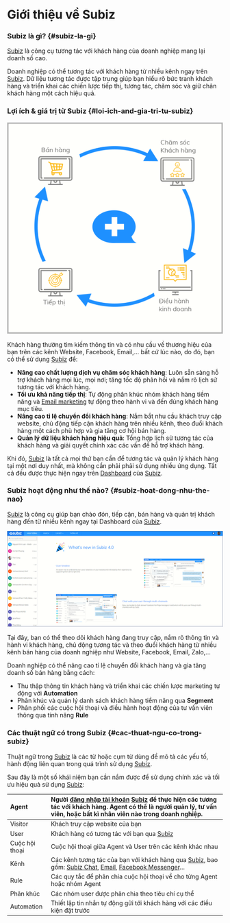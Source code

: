 # Giới thiệu về Subiz

### Subiz là gì? {#subiz-la-gi}

[Subiz](https://subiz.com/vi/) là công cụ tương tác với khách hàng của doanh nghiệp mang lại doanh số cao.

Doanh nghiệp có thể tương tác với khách hàng từ nhiều kênh ngay trên [Subiz](https://subiz.com/vi/). Dữ liệu tương tác được tập trung giúp bạn hiểu rõ bức tranh khách hàng và triển khai các chiến lược tiếp thị, tương tác, chăm sóc và giữ chân khách hàng một cách hiệu quả.

### Lợi ích & giá trị từ Subiz {#loi-ich-and-gia-tri-tu-subiz}

![Subiz h&#x1ED7; tr&#x1EE3; doanh nghi&#x1EC7;p ti&#x1EBF;p th&#x1ECB;, b&#xE1;n h&#xE0;ng, ch&#x103;m s&#xF3;c kh&#xE1;ch h&#xE0;ng v&#xE0; &#x111;i&#x1EC1;u h&#xE0;nh kinh doanh](.gitbook/assets/assets-2f-lcrbjdxgv2cwmzzedgk-2f-lcws5jkd4prfnsfzori-2f-lcwsflqzmf3jwfzspcl-2fscreenshot_6.png)

Khách hàng thường tìm kiếm thông tin và có nhu cầu về thương hiệu của bạn trên các kênh Website, Facebook, Email,... bất cứ lúc nào, do đó, bạn có thể sử dụng [Subiz](https://subiz.com/vi/) để:

* **Nâng cao chất lượng dịch vụ chăm sóc khách hàng**: Luôn sẵn sàng hỗ trợ khách hàng mọi lúc, mọi nơi; tăng tốc độ phản hồi và nắm rõ lịch sử tương tác với khách hàng.
* **Tối ưu khả năng tiếp thị**: Tự động phân khúc nhóm khách hàng tiềm năng và [Email marketing](https://subiz.com/vi/email.html%20) tự động theo hành vi và đến đúng khách hàng mục tiêu.
* **Nâng cao tỉ lệ chuyển đổi khách hàng**: Nắm bắt nhu cầu khách truy cập website, chủ động tiếp cận khách hàng trên nhiều kênh, theo đuổi khách hàng một cách phù hợp và gia tăng cơ hội bán hàng.
* **Quản lý dữ liệu khách hàng hiệu quả**: Tổng hợp lịch sử tương tác của khách hàng và giải quyết chính xác các vấn đề hỗ trợ khách hàng.

Khi đó, [Subiz](https://subiz.com/vi/) là tất cả mọi thứ bạn cần để tương tác và quản lý khách hàng tại một nơi duy nhất, mà không cần phải phải sử dụng nhiều ứng dụng. Tất cả đều được thực hiện ngay trên [Dashboard](https://app.subiz.com/) của [Subiz](https://subiz.com/vi/).

### Subiz hoạt động như thế nào? {#subiz-hoat-dong-nhu-the-nao}

[Subiz](https://subiz.com/vi/) là công cụ giúp bạn chào đón, tiếp cận, bán hàng và quản trị khách hàng đến từ nhiều kênh ngay tại Dashboard của [Subiz](https://subiz.com/vi/).

![Dashboard- B&#x1EA3;ng &#x111;i&#x1EC1;u khi&#x1EC3;n Subiz](.gitbook/assets/dashboard_subiz.png)

Tại đây, bạn có thể theo dõi khách hàng đang truy cập, nắm rõ thông tin và hành vi khách hàng, chủ động tương tác và theo đuổi khách hàng từ nhiều kênh bán hàng của doanh nghiệp như Website, Facebook, Email, Zalo,...

Doanh nghiệp có thể nâng cao tỉ lệ chuyển đổi khách hàng và gia tăng doanh số bán hàng bằng cách:

* Thu thập thông tin khách hàng và triển khai các chiến lược marketing tự động với **Automation**
* Phân khúc và quản lý danh sách khách hàng tiềm năng qua **Segment**
* Phân phối các cuộc hội thoại và điều hành hoạt động của tư vấn viên thông qua tính năng **Rule**

### **Các thuật ngữ có trong Subiz** {#cac-thuat-ngu-co-trong-subiz}

Thuật ngữ trong [Subiz](https://subiz.com/vi/) là các từ hoặc cụm từ dùng đề mô tả các yếu tố, hành động liên quan trong quá trình sử dụng [Subiz](https://subiz.com/vi/).

Sau đây là một số khái niệm bạn cần nắm được để sử dụng chính xác và tối ưu hiệu quả sử dụng [Subiz](https://subiz.com/vi/):

| Agent | Người [đăng nhập tài khoản](https://app.subiz.com/) [Subiz](https://subiz.com/vi/) để thực hiện các tương tác với khách hàng. Agent có thể là người quản lý, tư vấn viên, hoặc bất kì nhân viên nào trong doanh nghiệp. |
| :--- | :--- |
| Visitor | Khách truy cập website của bạn |
| User | Khách hàng có tương tác với bạn qua [Subiz](https://subiz.com/vi/) |
| Cuộc hội thoại | Cuộc hội thoại giữa Agent và User trên các kênh khác nhau |
| Kênh | Các kênh tương tác của bạn với khách hàng qua [Subiz](https://subiz.com/vi/), bao gồm: [Subiz Chat](https://subiz.com/vi/live-chat.html%20), [Email](https://subiz.com/vi/email.html%20), [Facebook Messenger](https://subiz.com/vi/facebook-messenger.html%20)… |
| Rule | Các quy tắc để phân chia cuộc hội thoại về cho từng Agent hoặc nhóm Agent |
| Phân khúc | Các nhóm user được phân chia theo tiêu chí cụ thể |
| Automation | Thiết lập tin nhắn tự động gửi tới khách hàng với các điều kiện đặt trước |

​

